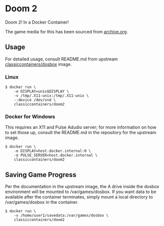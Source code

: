 # Doom 2

Doom 2! In a Docker Container!

The game media for this has been sourced from [archive.org](https://archive.org/details/Doom-2).

## Usage

For detailed usage, consult README.md from upstream
[classiccontainers/dosbox](https://github.com/classic-containers/dosbox) image.

### Linux

```shell
$ docker run \
    -e DISPLAY=unix$DISPLAY \
    -v /tmp/.X11-unix:/tmp/.X11-unix \
    --device /dev/snd \
    classiccontainers/doom2
```

### Docker for Windows

This requires an X11 and Pulse Adudio server; for more information on how to
set those up, consult the README.md in the repository for the upstream image.

```shell
$ docker run \
    -e DISPLAY=host.docker.internal:0 \
    -e PULSE_SERVER=host.docker.internal \
    classiccontainers/doom2
```

## Saving Game Progress

Per the documentation in the upstream image, the A drive inside the dosbox
environment will be mounted to /var/games/dosbox. If you want data to be
available after the container terminates, simply mount a local directory
to /var/games/dosbox in the container.

```shell
$ docker run \
    -v /home/user1/savedata:/var/games/dosbox \
    classiccontainers/doom2
```
